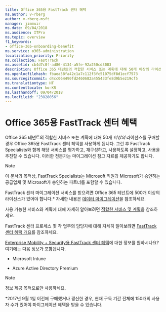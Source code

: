 ```yaml
---
title: Office 365용 FastTrack 센터 혜택
ms.author: v-rberg
author: v-rberg-msft
manager: jimmuir
ms.date: 09/04/2018
ms.audience: ITPro
ms.topic: overview
f1_keywords:
- office-365-onboarding-benefit
ms.service: o365-administration
localization_priority: Priority
ms.collection: FastTrack
ms.assetid: cb4d7c0f-ad86-4134-a5fe-92a250cd3003
description: Office 365 테넌트의 적합한 서비스 또는 계획에 대해 50개 이상의 라이선스를 구매할 경우 Office 365용 FastTrack 센터 혜택를 사용하게 됩니다. 그런 후 FastTrack Specialists와 함께 해당 서비스를 평가하고, 재구성하고, 사용하도록 설정하고, 사용을 추진할 수 있습니다. 이러한 전문가는 마이그레이션 참고 자료를 제공하기도 합니다.
ms.openlocfilehash: fbaea58fa42c1a7c112f3fc51075df8d1ecf7573
ms.sourcegitcommit: d4cc064490fd2460682a455433fe8d9b5e219cf5
ms.translationtype: HT
ms.contentlocale: ko-KR
ms.lasthandoff: 09/04/2018
ms.locfileid: "23828056"
---
```

# <a name="fasttrack-center-benefit-for-office-365"></a>Office 365용 FastTrack 센터 혜택

Office 365 테넌트의 적합한 서비스 또는 계획에 대해 50개 *이상의* 라이선스를 구매할 경우 Office 365용 FastTrack 센터 혜택를 사용하게 됩니다. 그런 후 FastTrack Specialists와 함께 해당 서비스를 평가하고, 재구성하고, 사용하도록 설정하고, 사용을 추진할 수 있습니다. 이러한 전문가는 마이그레이션 참고 자료를 제공하기도 합니다. 
  
> [!NOTE]
> 이 문서의 목적상, FastTrack Specialists는 Microsoft 직원과 Microsoft가 승인하는 공급업체 및 Microsoft가 승인하는 파트너를 포함할 수 있습니다. 
  
FastTrack 센터 마이그레이션 서비스를 받으려면 Office 365 테넌트에 500개 이상의 라이선스가 있어야 합니다.\* 자세한 내용은 [데이터 마이그레이션](data-migration.md)을 참조하세요.
  
사용 가능한 서비스와 계획에 대해 자세히 알아보려면 [적합한 서비스 및 계획](eligible-services-and-plans.md)을 참조하세요.
  
FastTrack 센터 프로세스 및 각 업무의 담당자에 대해 자세히 알아보려면 [FastTrack 센터 혜택 개요](fasttrack-benefit-overview.md)를 참조하세요.
  
[Enterprise Mobility + Security용 FastTrack 센터 혜택](https://go.microsoft.com/fwlink/?linkid=2005312)에 대한 정보를 원하시나요? 여기에는 다음 정보가 포함됩니다.
  
- Microsoft Intune
    
- Azure Active Directory Premium 
    
> [!NOTE]
> 정보 제공 목적으로만 사용하세요. 
  
\*2017년 9월 1일 이전에 구매했거나 갱신한 경우, 현재 구독 기간 전체에 150개의 사용자 수가 있어야 마이그레이션 혜택을 받을 수 있습니다.
  

 